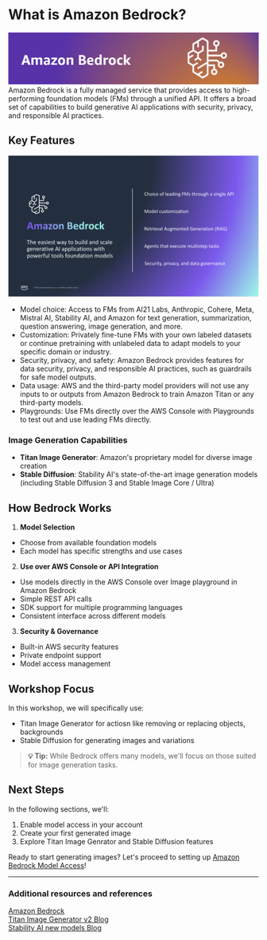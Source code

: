 # What is Amazon Bedrock?


![Amazon Bedrock](/static/bedrock/bedrock_banner.png)  
Amazon Bedrock is a fully managed service that provides access to high-performing foundation models (FMs) through a unified API. It offers a broad set of capabilities to build generative AI applications with security, privacy, and responsible AI practices.

## Key Features

![Amazon Bedrock Features](/static/bedrock/bedrock_features.png)  

- Model choice: Access to FMs from AI21 Labs, Anthropic, Cohere, Meta, Mistral AI, Stability AI, and Amazon for text generation, summarization, question answering, image generation, and more.
- Customization: Privately fine-tune FMs with your own labeled datasets or continue pretraining with unlabeled data to adapt models to your specific domain or industry.
- Security, privacy, and safety: Amazon Bedrock provides features for data security, privacy, and responsible AI practices, such as guardrails for safe model outputs.
- Data usage: AWS and the third-party model providers will not use any inputs to or outputs from Amazon Bedrock to train Amazon Titan or any third-party models.
- Playgrounds: Use FMs directly over the AWS Console with Playgrounds to test out and use leading FMs directly.

### Image Generation Capabilities
- **Titan Image Generator**: Amazon's proprietary model for diverse image creation
- **Stable Diffusion**: Stability AI's state-of-the-art image generation models (including Stable Diffusion 3 and Stable Image Core / Ultra)

## How Bedrock Works

1. **Model Selection**
  - Choose from available foundation models
  - Each model has specific strengths and use cases

2. **Use over AWS Console or API Integration**
  - Use models directly in the AWS Console over Image playground in Amazon Bedrock
  - Simple REST API calls
  - SDK support for multiple programming languages
  - Consistent interface across different models

3. **Security & Governance**
  - Built-in AWS security features
  - Private endpoint support
  - Model access management

## Workshop Focus

In this workshop, we will specifically use:
- Titan Image Generator for actiosn like removing or replacing objects, backgrounds 
- Stable Diffusion for generating images and variations

> **💡 Tip:** While Bedrock offers many models, we'll focus on those suited for image generation tasks.

## Next Steps

In the following sections, we'll:
1. Enable model access in your account
2. Create your first generated image
3. Explore Titan Image Genrator and Stable Diffusion features

Ready to start generating images? Let's proceed to setting up [Amazon Bedrock Model Access](1_bedrock_introduction/1_model_access/README.md)!

---

### Additional resources and references

[Amazon Bedrock](https://aws.amazon.com/bedrock/)  
[Titan Image Generator v2 Blog](https://aws.amazon.com/blogs/aws/amazon-titan-image-generator-v2-is-now-available-in-amazon-bedrock/)  
[Stability AI new models Blog](https://aws.amazon.com/blogs/aws/stability-ais-best-image-generating-models-now-in-amazon-bedrock/)

